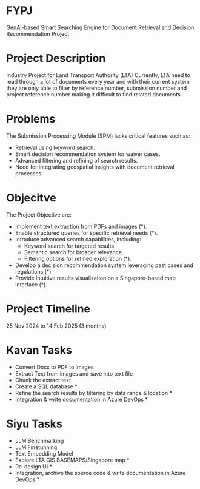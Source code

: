 # FYPJ
GenAI-based Smart Searching Engine for Document Retrieval and Decision Recommendation Project

# Project Description
Industry Project for Land Transport Authority (LTA)
Currently, LTA need to read through a lot of documents every year and with their current system they are only able to filter by reference number, submission number and project reference number making it difficult to find related documents.

# Problems
The Submission Processing Module (SPM) lacks critical features such as:
  - Retrieval using keyword search.
  - Smart decision recommendation system for waiver cases.
  - Advanced filtering and refining of search results.
  - Need for integrating geospatial insights with document retrieval processes.

# Objecitve
The Project Objective are:
  - Implement text extraction from PDFs and images (*).
  - Enable structured queries for specific retrieval needs (*).
  - Introduce advanced search capabilities, including:
    - Keyword search for targeted results.
    - Semantic search for broader relevance.
    - Filtering options for refined exploration (*).
  - Develop a decision recommendation system leveraging past cases and regulations (*).
  - Provide intuitive results visualization on a Singapore-based map interface (*).

# Project Timeline
25 Nov 2024 to 14 Feb 2025 (3 months)

# Kavan Tasks
- Convert Docx to PDF to images
- Extract Text from images and save into text file
- Chunk the extract text
- Create a SQL database *
- Refine the search results by filtering by data range & location *
- Integration & write documentation in Azure DevOps *

# Siyu Tasks
- LLM Benchmarking
- LLM Finetunning
- Text Embedding Model
- Explore LTA GIS BASEMAPS/Singapore map *
- Re-design UI *
- Integration, archive the source code & write documentation in Azure DevOps *
